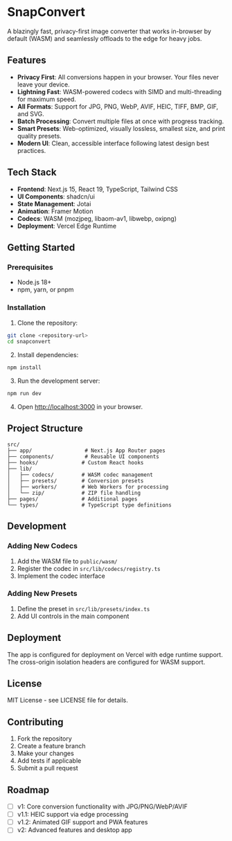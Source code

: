# SnapConvert

A blazingly fast, privacy-first image converter that works in-browser by default (WASM) and seamlessly offloads to the edge for heavy jobs.

## Features

- **Privacy First**: All conversions happen in your browser. Your files never leave your device.
- **Lightning Fast**: WASM-powered codecs with SIMD and multi-threading for maximum speed.
- **All Formats**: Support for JPG, PNG, WebP, AVIF, HEIC, TIFF, BMP, GIF, and SVG.
- **Batch Processing**: Convert multiple files at once with progress tracking.
- **Smart Presets**: Web-optimized, visually lossless, smallest size, and print quality presets.
- **Modern UI**: Clean, accessible interface following latest design best practices.

## Tech Stack

- **Frontend**: Next.js 15, React 19, TypeScript, Tailwind CSS
- **UI Components**: shadcn/ui
- **State Management**: Jotai
- **Animation**: Framer Motion
- **Codecs**: WASM (mozjpeg, libaom-av1, libwebp, oxipng)
- **Deployment**: Vercel Edge Runtime

## Getting Started

### Prerequisites

- Node.js 18+ 
- npm, yarn, or pnpm

### Installation

1. Clone the repository:
```bash
git clone <repository-url>
cd snapconvert
```

2. Install dependencies:
```bash
npm install
```

3. Run the development server:
```bash
npm run dev
```

4. Open [http://localhost:3000](http://localhost:3000) in your browser.

## Project Structure

```
src/
├── app/                 # Next.js App Router pages
├── components/          # Reusable UI components
├── hooks/              # Custom React hooks
├── lib/
│   ├── codecs/         # WASM codec management
│   ├── presets/        # Conversion presets
│   ├── workers/        # Web Workers for processing
│   └── zip/            # ZIP file handling
├── pages/              # Additional pages
└── types/              # TypeScript type definitions
```

## Development

### Adding New Codecs

1. Add the WASM file to `public/wasm/`
2. Register the codec in `src/lib/codecs/registry.ts`
3. Implement the codec interface

### Adding New Presets

1. Define the preset in `src/lib/presets/index.ts`
2. Add UI controls in the main component

## Deployment

The app is configured for deployment on Vercel with edge runtime support. The cross-origin isolation headers are configured for WASM support.

## License

MIT License - see LICENSE file for details.

## Contributing

1. Fork the repository
2. Create a feature branch
3. Make your changes
4. Add tests if applicable
5. Submit a pull request

## Roadmap

- [ ] v1: Core conversion functionality with JPG/PNG/WebP/AVIF
- [ ] v1.1: HEIC support via edge processing
- [ ] v1.2: Animated GIF support and PWA features
- [ ] v2: Advanced features and desktop app
